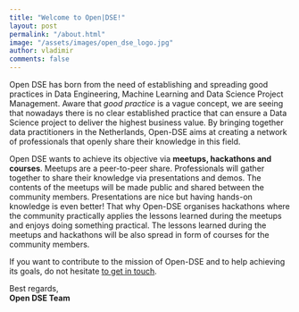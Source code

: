 ```yaml
---
title: "Welcome to Open|DSE!"
layout: post
permalink: "/about.html"
image: "/assets/images/open_dse_logo.jpg"
author: vladimir
comments: false
---
```


Open DSE has born from the need of establishing and spreading good practices in Data Engineering, Machine Learning and Data Science Project Management. Aware that *good practice* is a vague concept, we are seeing that nowadays there is no clear established practice that can ensure a Data Science project to deliver the highest business value. By bringing together data practitioners in the Netherlands, Open-DSE aims at creating a network of professionals that openly share their knowledge in this field.

Open DSE wants to achieve its objective via **meetups, hackathons and courses**. Meetups are a peer-to-peer share. Professionals will gather together to share their knowledge via presentations and demos. The contents of the meetups will be made public and shared between the community members. Presentations are nice but having hands-on knowledge is even better! That why Open-DSE organises hackathons where the community practically applies the lessons learned during the meetups and enjoys doing something practical. The lessons learned during the meetups and hackathons will be also spread in form of courses for the community members.

If you want to contribute to the mission of Open-DSE and to help achieving its goals, do not hesitate [to get in touch]({{site.baseurl}}/contact.html).

Best regards,  
**Open DSE Team**

